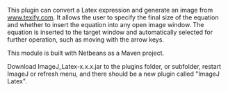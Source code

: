 This plugin can convert a Latex expression and generate an image from www.texify.com. 
It allows the user to specify the final size of the equation and whether to insert 
the equation into any open image window. The equation is inserted to the target window
and automatically selected for further operation, such as moving with the arrow keys.

This module is built with Netbeans as a Maven project.

Download ImageJ_Latex-x.x.x.jar to the plugins folder, or subfolder, restart ImageJ or refresh menu,
and there should be a new plugin called "ImageJ Latex".